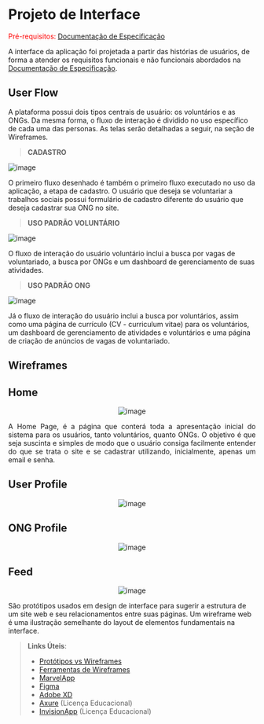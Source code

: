 
# Projeto de Interface

<span style="color:red">Pré-requisitos: <a href="2-Especificação do Projeto.md"> Documentação de Especificação</a></span>

A interface da aplicação foi projetada a partir das histórias de usuários, de forma a atender os requisitos funcionais e não funcionais abordados na <a href="2-Especificação do Projeto.md"> Documentação de Especificação</a>.

## User Flow

A plataforma possui dois tipos centrais de usuário: os voluntários e as ONGs. Da mesma forma, o fluxo de interação é dividido no uso específico de cada uma das personas. As telas serão detalhadas a seguir, na seção de Wireframes.

> **CADASTRO**

![image](https://user-images.githubusercontent.com/129805332/233682783-e936f4b4-c739-4ab1-a48c-c0b3f0a1b535.png)

O primeiro fluxo desenhado é também o primeiro fluxo executado no uso da aplicação, a etapa de cadastro. O usuário que deseja se voluntariar a trabalhos sociais possui formulário de cadastro diferente do usuário que deseja cadastrar sua ONG no site.

> **USO PADRÃO VOLUNTÁRIO**

![image](https://user-images.githubusercontent.com/129805332/233688006-97b14268-e2a8-4c37-80bc-5ac00b6ae212.png)

O fluxo de interação do usuário voluntário inclui a busca por vagas de voluntariado, a busca por ONGs e um dashboard de gerenciamento de suas atividades.

> **USO PADRÃO ONG**

![image](https://user-images.githubusercontent.com/129805332/233688306-35190e2b-66a5-4a86-a107-82ee1292fc8a.png)

Já o fluxo de interação do usuário inclui a busca por voluntários, assim como uma página de currículo (CV - curriculum vitae) para os voluntários, um dashboard de gerenciamento de atividades e voluntários e uma página de criação de anúncios de vagas de voluntariado.

## Wireframes

## Home 

<div align="center"> 
 
![image](https://user-images.githubusercontent.com/19398297/233739767-2c79f270-5e3e-46b1-8cd9-9abf915781e2.png)
 
</div> 

<div align="justify">
 
A Home Page, é a página que conterá toda a apresentação inicial do sistema para os usuários, tanto voluntários, quanto ONGs. O objetivo é que seja suscinta e simples de modo que o usuário consiga facilmente entender do que se trata o site e se cadastrar utilizando, inicialmente, apenas um email e senha.
 
</div>

## User Profile

<div align="center"> 
 
![image](https://user-images.githubusercontent.com/19398297/233741061-6100e483-cbad-483d-94be-a8220641dbc5.png)
 
</div>

## ONG Profile

<div align="center">
            
![image](https://user-images.githubusercontent.com/19398297/233741530-109c3ad7-4775-413c-87f6-8cb3460abb6b.png)
            
</div>
           
## Feed

<div align="center">
 
 ![image](https://user-images.githubusercontent.com/19398297/233741687-aac33271-cdd0-44a8-b7dc-3d53a1017308.png)

 
</div>
            
São protótipos usados em design de interface para sugerir a estrutura de um site web e seu relacionamentos entre suas páginas. Um wireframe web é uma ilustração semelhante do layout de elementos fundamentais na interface.
 
> **Links Úteis**:
> - [Protótipos vs Wireframes](https://www.nngroup.com/videos/prototypes-vs-wireframes-ux-projects/)
> - [Ferramentas de Wireframes](https://rockcontent.com/blog/wireframes/)
> - [MarvelApp](https://marvelapp.com/developers/documentation/tutorials/)
> - [Figma](https://www.figma.com/)
> - [Adobe XD](https://www.adobe.com/br/products/xd.html#scroll)
> - [Axure](https://www.axure.com/edu) (Licença Educacional)
> - [InvisionApp](https://www.invisionapp.com/) (Licença Educacional)
